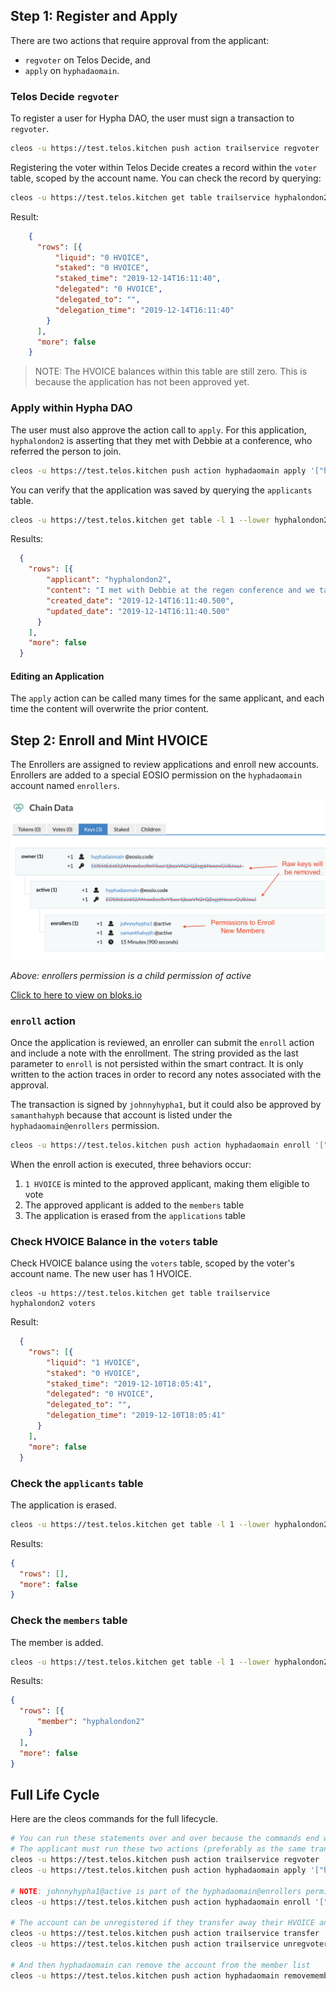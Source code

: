 
## Step 1: Register and Apply
There are two actions that require approval from the applicant:
*   ```regvoter``` on Telos Decide, and 
*   ```apply``` on ```hyphadaomain```.

### Telos Decide ```regvoter```
To register a user for Hypha DAO, the user must sign a transaction to ```regvoter```.

``` bash
cleos -u https://test.telos.kitchen push action trailservice regvoter '["hyphalondon2", "0,HVOICE", null]' -p hyphalondon2
```

Registering the voter within Telos Decide creates a record within the ```voter``` table, scoped by the account name. You can check the record by querying: 

``` bash
cleos -u https://test.telos.kitchen get table trailservice hyphalondon2 voters
```

Result:
``` json
    {
      "rows": [{
          "liquid": "0 HVOICE",
          "staked": "0 HVOICE",
          "staked_time": "2019-12-14T16:11:40",
          "delegated": "0 HVOICE",
          "delegated_to": "",
          "delegation_time": "2019-12-14T16:11:40"
        }
      ],
      "more": false
    }
```

> NOTE: The HVOICE balances within this table are still zero. This is because the application has not been approved yet. 

### Apply within Hypha DAO
The user must also approve the action call to ```apply```. For this application, ```hyphalondon2``` is asserting that they met with Debbie at a conference, who referred the person to join.

``` bash
cleos -u https://test.telos.kitchen push action hyphadaomain apply '["hyphalondon2", "I met with Debbie at the regen conference and we talked about Hypha. I would like to join."]' -p hyphalondon2
```

You can verify that the application was saved by querying the ```applicants``` table.
``` bash
cleos -u https://test.telos.kitchen get table -l 1 --lower hyphalondon2 hyphadaomain hyphadaomain applicants
```

Results:
``` json
  {
    "rows": [{
        "applicant": "hyphalondon2",
        "content": "I met with Debbie at the regen conference and we talked about Hypha. I would like to join.",
        "created_date": "2019-12-14T16:11:40.500",
        "updated_date": "2019-12-14T16:11:40.500"
      }
    ],
    "more": false
  }
```
#### Editing an Application
The ```apply``` action can be called many times for the same applicant, and each time the content will overwrite the prior content. 

## Step 2: Enroll and Mint HVOICE
The Enrollers are assigned to review applications and enroll new accounts. Enrollers are added to a special EOSIO permission on the ```hyphadaomain``` account named ```enrollers```.

![enrollers permissions](../img/enrollers_permission.png)

*Above: enrollers permission is a child permission of active*

[Click to here to view on bloks.io](https://telos-test.bloks.io/account/hyphadaomain#keys)

### ```enroll``` action
Once the application is reviewed, an enroller can submit the ```enroll``` action and include a note with the enrollment. The string provided as the last parameter to ```enroll``` is not persisted within the smart contract. It is only written to the action traces in order to record any notes associated with the approval. 

The transaction is signed by ```johnnyhypha1```, but it could also be approved by ```samanthahyph``` because that account is listed under the ```hyphadaomain@enrollers``` permission.

``` bash
cleos -u https://test.telos.kitchen push action hyphadaomain enroll '["johnnyhypha1", "hyphalondon2", "Debbie confirmed she made this referral"]' -p johnnyhypha1
```

When the enroll action is executed, three behaviors occur: 
1. ```1 HVOICE``` is minted to the approved applicant, making them eligible to vote
2. The approved applicant is added to the ```members``` table
3. The application is erased from the ```applications``` table

### Check HVOICE Balance in the ```voters``` table
Check HVOICE balance using the ```voters``` table, scoped by the voter's account name.
The new user has 1 HVOICE.
```
cleos -u https://test.telos.kitchen get table trailservice hyphalondon2 voters
```

Result:
``` json
  {
    "rows": [{
        "liquid": "1 HVOICE",
        "staked": "0 HVOICE",
        "staked_time": "2019-12-10T18:05:41",
        "delegated": "0 HVOICE",
        "delegated_to": "",
        "delegation_time": "2019-12-10T18:05:41"
      }
    ],
    "more": false
  }
```

### Check the ```applicants``` table
The application is erased. 
``` bash
cleos -u https://test.telos.kitchen get table -l 1 --lower hyphalondon2 --upper hyphalondon2 hyphadaomain hyphadaomain applicants
```
Results:
``` json
{
  "rows": [],
  "more": false
}
```

### Check the ```members``` table
The member is added.
``` bash
cleos -u https://test.telos.kitchen get table -l 1 --lower hyphalondon2 --upper hyphalondon2 hyphadaomain hyphadaomain members
```
Results:
``` json
{
  "rows": [{
      "member": "hyphalondon2"
    }
  ],
  "more": false
}
```

## Full Life Cycle
Here are the cleos commands for the full lifecycle.

``` bash
# You can run these statements over and over because the commands end with the same state as the beginning
# The applicant must run these two actions (preferably as the same transaction)
cleos -u https://test.telos.kitchen push action trailservice regvoter '["hyphalondon2", "0,HVOICE", null]' -p hyphalondon2
cleos -u https://test.telos.kitchen push action hyphadaomain apply '["hyphalondon2", "I met with Debbie at the regen conference and we talked about Hypha. I would like to join."]' -p hyphalondon2

# NOTE: johnnyhypha1@active is part of the hyphadaomain@enrollers permission, so he can approve an enrollment
cleos -u https://test.telos.kitchen push action hyphadaomain enroll '["johnnyhypha1", "hyphalondon2", "Debbie confirmed she made this referral"]' -p johnnyhypha1

# The account can be unregistered if they transfer away their HVOICE and call unregvoter
cleos -u https://test.telos.kitchen push action trailservice transfer '["hyphalondon2", "johnnyhypha1", "1 HVOICE", "memo"]' -p hyphalondon2
cleos -u https://test.telos.kitchen push action trailservice unregvoter '["hyphalondon2", "0,HVOICE"]' -p hyphalondon2

# And then hyphadaomain can remove the account from the member list
cleos -u https://test.telos.kitchen push action hyphadaomain removemember '["hyphalondon2"]' -p hyphadaomain  
```